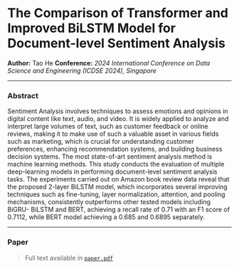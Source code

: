 # The Comparison of Transformer and Improved BiLSTM Model for Document-level Sentiment Analysis

**Author:** Tao He 
**Conference:** *2024 International Conference on Data Science and Engineering (ICDSE 2024), Singapore*  

---

### Abstract
Sentiment Analysis involves techniques to assess emotions and opinions in digital content like text, audio, and
video. It is widely applied to analyze and interpret large volumes of text, such as customer feedback or online reviews,
making it to make use of such a valuable asset in various fields such as marketing, which is crucial for understanding
customer preferences, enhancing recommendation systems, and building business decision systems. The most state-of-art
sentiment analysis method is machine learning methods. This study conducts the evaluation of multiple deep-learning
models in performing document-level sentiment analysis tasks. The experiments carried out on Amazon book review data
reveal that the proposed 2-layer BiLSTM model, which incorporates several improving techniques such as fine-tuning,
layer normalization, attention, and pooling mechanisms, consistently outperforms other tested models including BiGRU-
BiLSTM and BERT, achieving a recall rate of 0.71 with an F1 score of 0.7112, while BERT model achieving a 0.685 and
0.6895 separately.

---

### Paper
> Full text available in [`paper.pdf`](./paper.pdf)


